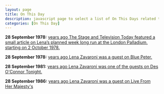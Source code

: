 ```yaml
---
layout: page
title: On This Day
description: javascript page to select a list of On This Days related to Lena Zavaroni.
categories: [On This Day]
---
```


**28 September 1978:**
[<span id="age1a"></span> years ago The Stage and Television Today featured a small article on Lena’s planned week long run at the London Palladium, starting on 2 October 1978.](/the%20stage%20and%20television%20today/1978/09/28/the-stage-and-television-today.html)

**28 September 1978:**
[<span id="age1b"></span> years ago Lena Zavaroni was a guest on Blue Peter.](/bbc%20one/1978/09/28/blue-peter.html)

**28 September 1981:**
[<span id="age2"></span> years ago Lena Zavaroni was one of the guests on Des O'Connor Tonight.](/bbc%20two/1981/09/28/des-oconnor-tonight.html)

**28 September 1986:**
[<span id="age3"></span> years ago Lena Zavaroni was a guest on Live From Her Majesty's](/theatres/london%20weekend%20television/1986/09/28/live-from-her-majestys.html)

<!-- Script for calculating number of years ago -->
<script>
var dob = '19780928';
var year = Number(dob.substr(0, 4));
var month = Number(dob.substr(4, 2)) - 1;
var day = Number(dob.substr(6, 2));
var today = new Date();
var age1a = today.getFullYear() - year;
if (today.getMonth() < month || (today.getMonth() == month && today.getDate() < day)) {
age1a--;
}
document.getElementById("age1a").innerHTML=age1a;

var dob = '19780928';
var year = Number(dob.substr(0, 4));
var month = Number(dob.substr(4, 2)) - 1;
var day = Number(dob.substr(6, 2));
var today = new Date();
var age1b = today.getFullYear() - year;
if (today.getMonth() < month || (today.getMonth() == month && today.getDate() < day)) {
age1b--;
}
document.getElementById("age1b").innerHTML=age1b;

var dob = '19810928';
var year = Number(dob.substr(0, 4));
var month = Number(dob.substr(4, 2)) - 1;
var day = Number(dob.substr(6, 2));
var today = new Date();
var age2 = today.getFullYear() - year;
if (today.getMonth() < month || (today.getMonth() == month && today.getDate() < day)) {
age2--;
}
document.getElementById("age2").innerHTML=age2;

var dob = '19860928';
var year = Number(dob.substr(0, 4));
var month = Number(dob.substr(4, 2)) - 1;
var day = Number(dob.substr(6, 2));
var today = new Date();
var age3 = today.getFullYear() - year;
if (today.getMonth() < month || (today.getMonth() == month && today.getDate() < day)) {
age3--;
}
document.getElementById("age3").innerHTML=age3;
</script>

